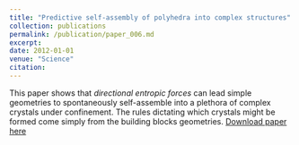 ```yaml
---
title: "Predictive self-assembly of polyhedra into complex structures"
collection: publications
permalink: /publication/paper_006.md
excerpt:
date: 2012-01-01
venue: "Science"
citation:
---
```

This paper shows that _directional entropic forces_ can lead simple geometries
to spontaneously self-assemble into a plethora of complex crystals under confinement.
The rules dictating which crystals might be formed come simply from the
building blocks geometries.
[Download paper here](http://pfdamasceno.github.io/files/2012_Damasceno.pdf)
